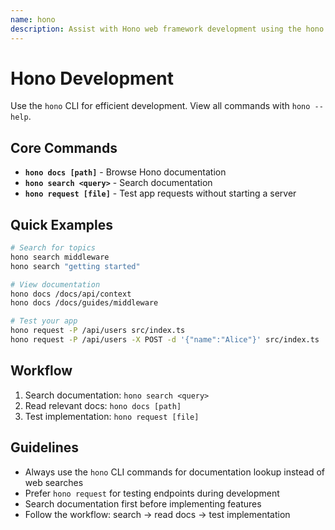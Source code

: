 ```yaml
---
name: hono
description: Assist with Hono web framework development using the hono CLI for documentation search, browsing, and testing requests without starting a server.
---
```


# Hono Development

Use the `hono` CLI for efficient development. View all commands with `hono --help`.

## Core Commands

- **`hono docs [path]`** - Browse Hono documentation
- **`hono search <query>`** - Search documentation
- **`hono request [file]`** - Test app requests without starting a server

## Quick Examples

```bash
# Search for topics
hono search middleware
hono search "getting started"

# View documentation
hono docs /docs/api/context
hono docs /docs/guides/middleware

# Test your app
hono request -P /api/users src/index.ts
hono request -P /api/users -X POST -d '{"name":"Alice"}' src/index.ts
```

## Workflow

1. Search documentation: `hono search <query>`
2. Read relevant docs: `hono docs [path]`
3. Test implementation: `hono request [file]`

## Guidelines

- Always use the `hono` CLI commands for documentation lookup instead of web searches
- Prefer `hono request` for testing endpoints during development
- Search documentation first before implementing features
- Follow the workflow: search → read docs → test implementation
